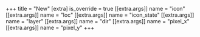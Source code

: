 +++
title = "New"
[extra]
is_override = true
[[extra.args]]
name = "icon"
[[extra.args]]
name = "loc"
[[extra.args]]
name = "icon_state"
[[extra.args]]
name = "layer"
[[extra.args]]
name = "dir"
[[extra.args]]
name = "pixel_x"
[[extra.args]]
name = "pixel_y"
+++